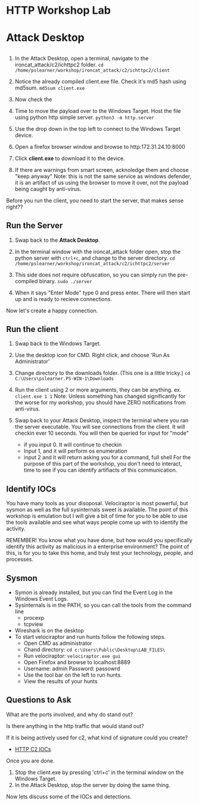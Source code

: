 # HTTP Workshop Lab


# Attack Desktop
##
1. In the Attack Desktop, open a terminal, navigate to the  ironcat_attack/c2/ichttpc2 folder.
`cd /home/pslearner/workshop/ironcat_attack/c2/ichttpc2/client`

2. Notice the already compiled client.exe file.  Check it's md5 hash using md5sum.
`md5sum client.exe`

3. Now check the 

4. Time to move the payload over to the Windows Target. Host the file using python http simple server.
`python3 -m http.server`

5. Use the drop down in the top left to connect to the Windows Target device.

6. Open a firefox browser window and browse to http:172.31.24.10:8000

7. Click **client.exe** to download it to the device.

8. If there are warnings from smart screen, acknoledge them and choose "keep anyway"
Note: this is not the same service as windows defender, it is an artifact of us using the browser to move it over, not the payload being caught by anti-virus.


Before you run the client, you need to start the server, that makes sense right??

## Run the Server

1. Swap back to the **Attack Desktop**.

2. In the terminal window with the ironcat_attack folder open, stop the python server with `ctrl+c`, and change to the server directory.
`cd /home/pslearner/workshop/ironcat_attack/c2/ichttpc2/server`

3. This side does not require obfuscation, so you can simply run the pre-compiled binary.
`sudo ./server`

4. When it says "Enter Mode" type 0 and press enter.  There will then start up and is ready to recieve connections.

Now let's create a happy connection.

## Run the client

1. Swap back to the Windows Target.

2. Use the desktop icon for CMD. Right click, and choose 'Run As Administrator'

3. Change directory to the downloads folder. (This one is a little tricky.)
`cd C:\Users\pslearner.PS-WIN-1\Downloads`

4. Run the client using 2 or more arguments, they can be anything.
ex. `client.exe 1 1`
Note: Unless something has changed significantly for the worse for my workshop, you should have ZERO notifications from anti-virus.

5. Swap back to your Attack Desktop, inspect the terminal where you ran the server executable. You will see connections from the client.  It will checkin ever 10 seconds. You will then be queried for input for "mode" 
    - if you input 0. It will continue to checkin
    - Input 1, and it will perform os enumeration
    - input 2 and it will return asking you for a command, full shell
For the purpose of this part of the workshop, you don't need to interact, time to see if you can identify artifiacts of this communication.

## Identify IOCs

You have many tools as your disoposal. Velociraptor is most powerful, but sysmon as well as the full sysinternals sweet is available.  The point of this workshop is emulation but I will give a bit of time for you to be able to use the tools available and see what ways people come up with to identify the activity.

REMEMBER! You know what you have done, but how would you specifically identify this activity as malicious in a enterprise environment?  The point of this, is for you to take this home, and truly test your technology, people, and processes.

## Sysmon
- Symon is already installed, but you can find the Event Log in the Windows Event Logs.
- Sysinternals is in the PATH, so you can call the tools from the command line
    - procexp
    - tcpview
- Wireshark is on the desktop
- To start velociraptor and run hunts follow the following steps.
    - Open CMD as administrator
    - Chand directory: `cd c:\Users\Public\Desktop\LAB_FILES\`
    - Run velociraptor: `velociraptor.exe gui`
    - Open Firefox and browse to localhost:8889
    - Username: admin Password: passowrd
    - Use the tool bar on the left to run hunts.
    - View the results of your hunts


## Questions to Ask

What are the ports involved, and why do stand out?

Is there anything in the http traffic that would stand out?

If it is being actively used for c2, what kind of signature could you create?


- [HTTP C2 IOCs](./HTTPc2_IOCs.md)

Once you are done. 

1. Stop the client.exe by pressing 'ctrl+c' in the terminal window on the Windows Target.
2. In the Attack Desktop, stop the server by doing the same thing.

Now lets discuss some of the IOCs and detections.









